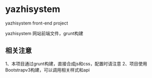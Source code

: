 # yazhisystem
yazhisystem front-end project 

yazhisystem 网站前端文件，grunt构建

## 相关注意

1、本项目通过grunt构建，直接合成js和css，配置时请注意
2、项目使用Bootstrapv3构建，可以调用相关样式和api
